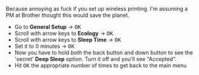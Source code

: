 Because annoying as fuck if you set up wireless printing. I'm assuming a PM at Brother thought this would save the planet.

- Go to **General Setup** -> <kbd>OK</kbd>
- Scroll with arrow keys to **Ecology** -> <kbd>OK</kbd>
- Scroll with arrow keys to **Sleep Time** -> <kbd>OK</kbd>
- Set it to 0 minutes -> <kbd>OK</kbd>
- Now you have to hold _both_ the back button and down button to see the 'secret' **Deep Sleep** option. Turn it off and you'll see "Accepted".
- Hit <kbd>OK</kbd> the appropriate number of times to get back to the main menu
